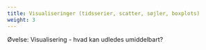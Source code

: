 ```yaml
---
title: Visualiseringer (tidsserier, scatter, søjler, boxplots)
weight: 3
---
```

Øvelse: Visualisering - hvad kan udledes umiddelbart?